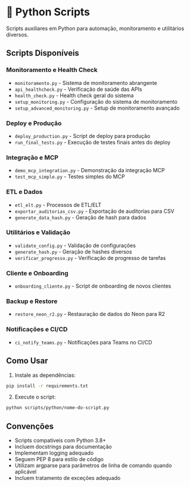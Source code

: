 # 🐍 Python Scripts

Scripts auxiliares em Python para automação, monitoramento e utilitários diversos.

## Scripts Disponíveis

### Monitoramento e Health Check

- `monitoramento.py` - Sistema de monitoramento abrangente
- `api_healthcheck.py` - Verificação de saúde das APIs
- `health_check.py` - Health check geral do sistema
- `setup_monitoring.py` - Configuração do sistema de monitoramento
- `setup_advanced_monitoring.py` - Setup de monitoramento avançado

### Deploy e Produção

- `deploy_production.py` - Script de deploy para produção
- `run_final_tests.py` - Execução de testes finais antes do deploy

### Integração e MCP

- `demo_mcp_integration.py` - Demonstração da integração MCP
- `test_mcp_simple.py` - Testes simples do MCP

### ETL e Dados

- `etl_elt.py` - Processos de ETL/ELT
- `exportar_auditorias_csv.py` - Exportação de auditorias para CSV
- `generate_data_hash.py` - Geração de hash para dados

### Utilitários e Validação

- `validate_config.py` - Validação de configurações
- `generate_hash.py` - Geração de hashes diversos
- `verificar_progresso.py` - Verificação de progresso de tarefas

### Cliente e Onboarding

- `onboarding_cliente.py` - Script de onboarding de novos clientes

### Backup e Restore

- `restore_neon_r2.py` - Restauração de dados do Neon para R2

### Notificações e CI/CD

- `ci_notify_teams.py` - Notificações para Teams no CI/CD

## Como Usar

1. Instale as dependências:

```bash
pip install -r requirements.txt
```

2. Execute o script:

```bash
python scripts/python/nome-do-script.py
```

## Convenções

- Scripts compatíveis com Python 3.8+
- Incluem docstrings para documentação
- Implementam logging adequado
- Seguem PEP 8 para estilo de código
- Utilizam argparse para parâmetros de linha de comando quando aplicável
- Incluem tratamento de exceções adequado
